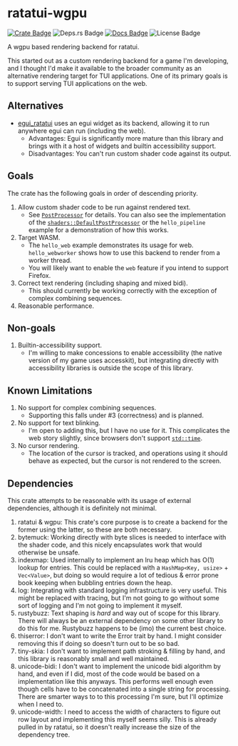 # ratatui-wgpu
[![Crate Badge]](https://crates.io/crates/ratatui-wgpu)
![Deps.rs Badge]
[![Docs Badge]](https://docs.rs/ratatui-wgpu/latest/ratatui_wgpu/)
![License Badge]

A wgpu based rendering backend for ratatui.

This started out as a custom rendering backend for a game I'm developing, and I thought I'd make it
available to the broader community as an alternative rendering target for TUI applications. One of
its primary goals is to support serving TUI applications on the web.

## Alternatives
- [egui_ratatui](https://crates.io/crates/egui_ratatui) uses an egui widget as its backend, allowing
  it to run anywhere egui can run (including the web).
  - Advantages: Egui is significantly more mature than this library and brings with it a host of
    widgets and builtin accessibility support.
  - Disadvantages: You can't run custom shader code against its output.

## Goals
The crate has the following goals in order of descending priority.
1. Allow custom shader code to be run against rendered text.
    - See
      [`PostProcessor`](https://docs.rs/ratatui-wgpu/latest/ratatui_wgpu/trait.PostProcessor.html)
      for details. You can also see the implementation of the
      [`shaders::DefaultPostProcessor`](https://docs.rs/ratatui-wgpu/latest/ratatui_wgpu/shaders/struct.DefaultPostProcessor.html)
      or the `hello_pipeline` example for a demonstration of how this works.
2. Target WASM.
    - The `hello_web` example demonstrates its usage for web. `hello_webworker` shows how to use
      this backend to render from a worker thread.
    - You will likely want to enable the `web` feature if you intend to support Firefox.
3. Correct text rendering (including shaping and mixed bidi).
   - This should currently be working correctly with the exception of complex combining sequences.
4. Reasonable performance.

## Non-goals
1. Builtin-accessibility support.
   - I'm willing to make concessions to enable accessibility (the native version of my game uses
     accesskit), but integrating directly with accessibility libraries is outside the scope of this
     library.

## Known Limitations
1. No support for complex combining sequences.
   - Supporting this falls under #3 (correctness) and is planned.
2. No support for text blinking.
   - I'm open to adding this, but I have no use for it. This complicates the web story slightly,
     since browsers don't support [`std::time`](https://doc.rust-lang.org/std/time/index.html).
3. No cursor rendering.
    - The location of the cursor is tracked, and operations using it should behave as expected, but
      the cursor is not rendered to the screen.

## Dependencies
This crate attempts to be reasonable with its usage of external dependencies, although it is
definitely not minimal.
1. ratatui & wgpu: This crate's core purpose is to create a backend for the former using the latter,
   so these are both necessary.
2. bytemuck: Working directly with byte slices is needed to interface with the shader code, and this
   nicely encapsulates work that would otherwise be unsafe.
3. indexmap: Used internally to implement an lru heap which has O(1) lookup for entries. This could
   be replaced with a `HashMap<Key, usize>` + `Vec<Value>`, but doing so would require a lot of
   tedious & error prone book keeping when bubbling entries down the heap.
4. log: Integrating with standard logging infrastructure is very useful. This might be replaced with
   tracing, but I'm not going to go without some sort of logging and I'm not going to implement it
   myself.
5. rustybuzz: Text shaping is _hard_ and way out of scope for this library. There will always be an
   external dependency on some other library to do this for me. Rustybuzz happens to be (imo) the
   current best choice.
6. thiserror: I don't want to write the Error trait by hand. I might consider removing this if doing
   so doesn't turn out to be so bad.
7. tiny-skia: I don't want to implement path stroking & filling by hand, and this library is
   reasonably small and well maintained.
8. unicode-bidi: I don't want to implement the unicode bidi algorithm by hand, and even if I did,
   most of the code would be based on a implementation like this anyways. This performs well enough
   even though cells have to be concatenated into a single string for processing. There are smarter
   ways to to this processing I'm sure, but I'll optimize when I need to.
9. unicode-width: I need to access the width of characters to figure out row layout and implementing
   this myself seems silly. This is already pulled in by ratatui, so it doesn't really increase the
   size of the dependency tree.

[Crate Badge]: https://img.shields.io/crates/v/ratatui-wgpu?logo=rust&style=flat-square
[Deps.rs Badge]: https://deps.rs/repo/github/jesterhearts/ratatui-wgpu/status.svg?style=flat-square
[Docs Badge]: https://img.shields.io/docsrs/ratatui-wgpu?logo=rust&style=flat-square
[License Badge]: https://img.shields.io/crates/l/ratatui-wgpu?style=flat-square